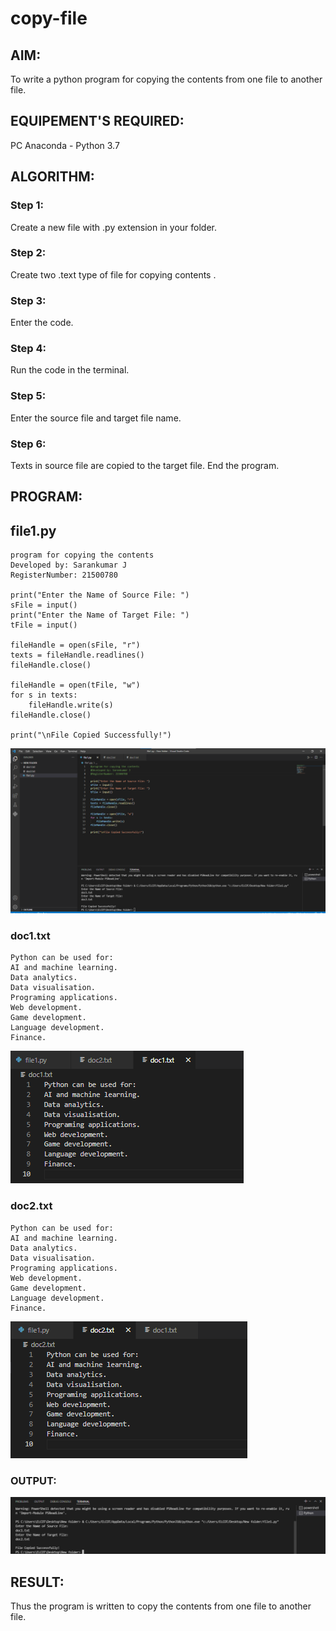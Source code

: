 # copy-file
## AIM:
To write a python program for copying the contents from one file to another file.
## EQUIPEMENT'S REQUIRED: 
PC
Anaconda - Python 3.7
## ALGORITHM: 
### Step 1:
Create a new file with .py extension in your folder.

### Step 2: 
Create two .text type of file for copying contents .
 
### Step 3:
Enter the code. 

### Step 4:  
Run the code in the terminal.

### Step 5: 
Enter the source file and target file name.

### Step 6: 
Texts in source file are copied to the target file. End the program.

## PROGRAM:

## file1.py
~~~
program for copying the contents
Developed by: Sarankumar J
RegisterNumber: 21500780

print("Enter the Name of Source File: ")
sFile = input()
print("Enter the Name of Target File: ")
tFile = input()

fileHandle = open(sFile, "r")
texts = fileHandle.readlines()
fileHandle.close()

fileHandle = open(tFile, "w")
for s in texts:
    fileHandle.write(s)
fileHandle.close()

print("\nFile Copied Successfully!")
~~~
![gitlogo](./program.png)

### doc1.txt
~~~
Python can be used for:
AI and machine learning.
Data analytics.
Data visualisation.
Programing applications.
Web development.
Game development.
Language development.
Finance.
~~~
![gitlogo](./doc1.png)

### doc2.txt
~~~
Python can be used for:
AI and machine learning.
Data analytics.
Data visualisation.
Programing applications.
Web development.
Game development.
Language development.
Finance.
~~~
![gitlogo](./doc2.png)

### OUTPUT:

![gitlogo](./output.png)


## RESULT:
Thus the program is written to copy the contents from one file to another file.